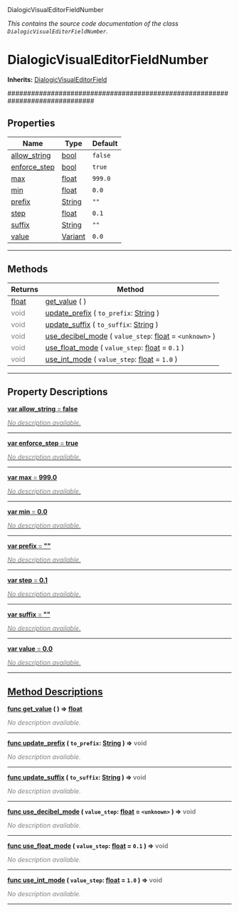 
<div class="header-banner purple">
<div class="header-label purple">DialogicVisualEditorFieldNumber</div>
</div>

*This contains the source code documentation of the class `DialogicVisualEditorFieldNumber`.*
        
# DialogicVisualEditorFieldNumber
**Inherits:** [DialogicVisualEditorField](class_dialogicvisualeditorfield.md)

##############################################################################
## Properties
Name | Type | Default 
--- | --- | --- 
[<span class="hljs-title">allow_string</span>](#property-allow_string) | [bool](https://docs.godotengine.org/en/latest/classes/class_bool.html#class-bool) |  `false` 
[<span class="hljs-title">enforce_step</span>](#property-enforce_step) | [bool](https://docs.godotengine.org/en/latest/classes/class_bool.html#class-bool) |  `true` 
[<span class="hljs-title">max</span>](#property-max) | [float](https://docs.godotengine.org/en/latest/classes/class_float.html#class-float) |  `999.0` 
[<span class="hljs-title">min</span>](#property-min) | [float](https://docs.godotengine.org/en/latest/classes/class_float.html#class-float) |  `0.0` 
[<span class="hljs-title">prefix</span>](#property-prefix) | [String](https://docs.godotengine.org/en/latest/classes/class_string.html#class-string) |  `""` 
[<span class="hljs-title">step</span>](#property-step) | [float](https://docs.godotengine.org/en/latest/classes/class_float.html#class-float) |  `0.1` 
[<span class="hljs-title">suffix</span>](#property-suffix) | [String](https://docs.godotengine.org/en/latest/classes/class_string.html#class-string) |  `""` 
[<span class="hljs-title">value</span>](#property-value) | [Variant](https://docs.godotengine.org/en/latest/classes/class_variant.html#class-variant) |  `0.0` 
--- 

## Methods
Returns | Method 
--- | --- 
<span class="hljs-attribute">[float](https://docs.godotengine.org/en/latest/classes/class_float.html#class-float)</span> | [<span class="hljs-title">get_value</span>](#property-get_value) ( ) 
<span style = "color: gray">void</span> | [<span class="hljs-title">update_prefix</span>](#property-update_prefix) ( `to_prefix`: [String](https://docs.godotengine.org/en/latest/classes/class_string.html#class-string) ) 
<span style = "color: gray">void</span> | [<span class="hljs-title">update_suffix</span>](#property-update_suffix) ( `to_suffix`: [String](https://docs.godotengine.org/en/latest/classes/class_string.html#class-string) ) 
<span style = "color: gray">void</span> | [<span class="hljs-title">use_decibel_mode</span>](#property-use_decibel_mode) ( `value_step`: [float](https://docs.godotengine.org/en/latest/classes/class_float.html#class-float) = `<unknown>` ) 
<span style = "color: gray">void</span> | [<span class="hljs-title">use_float_mode</span>](#property-use_float_mode) ( `value_step`: [float](https://docs.godotengine.org/en/latest/classes/class_float.html#class-float) = `0.1` ) 
<span style = "color: gray">void</span> | [<span class="hljs-title">use_int_mode</span>](#property-use_int_mode) ( `value_step`: [float](https://docs.godotengine.org/en/latest/classes/class_float.html#class-float) = `1.0` ) 
--- 
## Property Descriptions



<a class="header" id="property-allow_string" href="#property-allow_string">**<span class="hljs-attribute">var</span> <span class="hljs-title">allow_string</span> <span style = "color: gray"> = </span> false** 



 <span style = "color: gray">*No description available.*</span> 

---



<a class="header" id="property-enforce_step" href="#property-enforce_step">**<span class="hljs-attribute">var</span> <span class="hljs-title">enforce_step</span> <span style = "color: gray"> = </span> true** 



 <span style = "color: gray">*No description available.*</span> 

---



<a class="header" id="property-max" href="#property-max">**<span class="hljs-attribute">var</span> <span class="hljs-title">max</span> <span style = "color: gray"> = </span> 999.0** 



 <span style = "color: gray">*No description available.*</span> 

---



<a class="header" id="property-min" href="#property-min">**<span class="hljs-attribute">var</span> <span class="hljs-title">min</span> <span style = "color: gray"> = </span> 0.0** 



 <span style = "color: gray">*No description available.*</span> 

---



<a class="header" id="property-prefix" href="#property-prefix">**<span class="hljs-attribute">var</span> <span class="hljs-title">prefix</span> <span style = "color: gray"> = </span> ""** 



 <span style = "color: gray">*No description available.*</span> 

---



<a class="header" id="property-step" href="#property-step">**<span class="hljs-attribute">var</span> <span class="hljs-title">step</span> <span style = "color: gray"> = </span> 0.1** 



 <span style = "color: gray">*No description available.*</span> 

---



<a class="header" id="property-suffix" href="#property-suffix">**<span class="hljs-attribute">var</span> <span class="hljs-title">suffix</span> <span style = "color: gray"> = </span> ""** 



 <span style = "color: gray">*No description available.*</span> 

---



<a class="header" id="property-value" href="#property-value">**<span class="hljs-attribute">var</span> <span class="hljs-title">value</span> <span style = "color: gray"> = </span> 0.0** 



 <span style = "color: gray">*No description available.*</span> 

---

## Method Descriptions



<a class="header" id="method-get_value" href="#method-get_value">**<span class="hljs-attribute">func</span> [<span class="hljs-title">get_value</span>](#property-get_value) ( )</a>  ⇒ <span class="hljs-attribute">[float](https://docs.godotengine.org/en/latest/classes/class_float.html#class-float)</span>** 



 <span style = "color: gray">*No description available.*</span> 

---



<a class="header" id="method-update_prefix" href="#method-update_prefix">**<span class="hljs-attribute">func</span> [<span class="hljs-title">update_prefix</span>](#property-update_prefix) ( `to_prefix`: [String](https://docs.godotengine.org/en/latest/classes/class_string.html#class-string) )</a>  ⇒ <span style = "color: gray">void</span>** 



 <span style = "color: gray">*No description available.*</span> 

---



<a class="header" id="method-update_suffix" href="#method-update_suffix">**<span class="hljs-attribute">func</span> [<span class="hljs-title">update_suffix</span>](#property-update_suffix) ( `to_suffix`: [String](https://docs.godotengine.org/en/latest/classes/class_string.html#class-string) )</a>  ⇒ <span style = "color: gray">void</span>** 



 <span style = "color: gray">*No description available.*</span> 

---



<a class="header" id="method-use_decibel_mode" href="#method-use_decibel_mode">**<span class="hljs-attribute">func</span> [<span class="hljs-title">use_decibel_mode</span>](#property-use_decibel_mode) ( `value_step`: [float](https://docs.godotengine.org/en/latest/classes/class_float.html#class-float) = `<unknown>` )</a>  ⇒ <span style = "color: gray">void</span>** 



 <span style = "color: gray">*No description available.*</span> 

---



<a class="header" id="method-use_float_mode" href="#method-use_float_mode">**<span class="hljs-attribute">func</span> [<span class="hljs-title">use_float_mode</span>](#property-use_float_mode) ( `value_step`: [float](https://docs.godotengine.org/en/latest/classes/class_float.html#class-float) = `0.1` )</a>  ⇒ <span style = "color: gray">void</span>** 



 <span style = "color: gray">*No description available.*</span> 

---



<a class="header" id="method-use_int_mode" href="#method-use_int_mode">**<span class="hljs-attribute">func</span> [<span class="hljs-title">use_int_mode</span>](#property-use_int_mode) ( `value_step`: [float](https://docs.godotengine.org/en/latest/classes/class_float.html#class-float) = `1.0` )</a>  ⇒ <span style = "color: gray">void</span>** 



 <span style = "color: gray">*No description available.*</span> 

---

